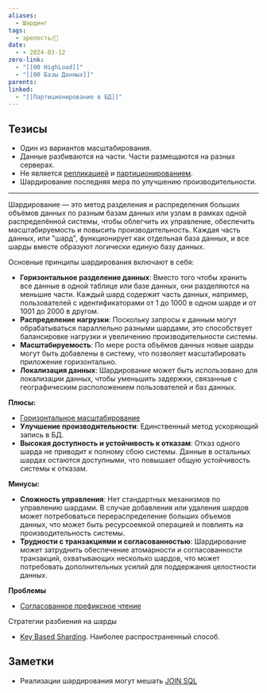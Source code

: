 ```yaml
---
aliases:
  - Шардинг
tags:
  - зрелость/🌱
date:
  - - 2024-03-12
zero-link:
  - "[[00 HighLoad]]"
  - "[[00 Базы Данных]]"
parents: 
linked:
  - "[[Партиционирование в БД]]"
---
```

## Тезисы
- Один из вариантов масштабирования.
- Данные разбиваются на части. Части размещаются на разных серверах.
- Не является [репликацией](_inbox/Репликация.md) и [партиционированием](Партиционирование%20в%20БД.md).
- Шардирование последняя мера по улучшению производительности.
***

Шардирование — это метод разделения и распределения больших объёмов данных по разным базам данных или узлам в рамках одной распределённой системы, чтобы облегчить их управление, обеспечить масштабируемость и повысить производительность. Каждая часть данных, или "шард", функционирует как отдельная база данных, и все шарды вместе образуют логически единую базу данных.

Основные принципы шардирования включают в себя:
- **Горизонтальное разделение данных**: Вместо того чтобы хранить все данные в одной таблице или базе данных, они разделяются на меньшие части. Каждый шард содержит часть данных, например, пользователей с идентификаторами от 1 до 1000 в одном шарде и от 1001 до 2000 в другом.
- **Распределение нагрузки**: Поскольку запросы к данным могут обрабатываться параллельно разными шардами, это способствует балансировке нагрузки и увеличению производительности системы.
- **Масштабируемость**: По мере роста объёмов данных новые шарды могут быть добавлены в систему, что позволяет масштабировать приложение горизонтально.
- **Локализация данных**: Шардирование может быть использовано для локализации данных, чтобы уменьшить задержки, связанные с географическим расположением пользователей и баз данных.

**Плюсы:**
- [Горизонтальное масштабирование](Горизонтальное%20масштабирование.md)
- **Улучшение производительности**: Единственный метод ускоряющий запись в БД.
- **Высокая доступность и устойчивость к отказам**: Отказ одного шарда не приводит к полному сбою системы. Данные в остальных шардах остаются доступными, что повышает общую устойчивость системы к отказам.

**Минусы:**
- **Сложность управления**: Нет стандартных механизмов по управлению шардами. В случае добавления или удаления шардов может потребоваться перераспределение больших объемов данных, что может быть ресурсоемкой операцией и повлиять на производительность системы.
- **Трудности с транзакциями и согласованностью**: Шардирование может затруднить обеспечение атомарности и согласованности транзакций, охватывающих несколько шардов, что может потребовать дополнительных усилий для поддержания целостности данных.

**Проблемы**
- [Согласованное префиксное чтение](Согласованное%20префиксное%20чтение.md)

Стратегии разбиения на шарды
- [Key Based Sharding](Key%20Based%20Sharding.md). Наиболее распространенный способ.
## Заметки
- Реализации шардирования могут мешать [JOIN SQL](JOIN%20SQL.md)